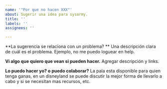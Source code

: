 ```yaml
---
name: '"Por que no hacen XXX"'
about: Sugerir una idea para sysarmy.
title: ''
labels: ''
assignees: ''

---
```


**La sugerencia se relaciona con un problema? **
Una descripción clara de cuál es el problema. Ejemplo, no me puedo loguear en help.

**Vi algo que quiero que vean si pueden hacer.**
Agregar descripción y links. 

**Lo puedo hacer yo? o puedo colaborar?**
La pala esta disponible para quien tenga ganas, en un disneyland se puede discutir la mejor forma de llevarlo a cabo y si se necesitan mas recursos, etc.
